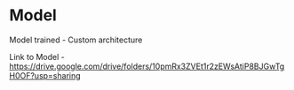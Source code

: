 # Model

Model trained - Custom architecture

Link to Model - https://drive.google.com/drive/folders/10pmRx3ZVEt1r2zEWsAtiP8BJGwTgH0OF?usp=sharing

